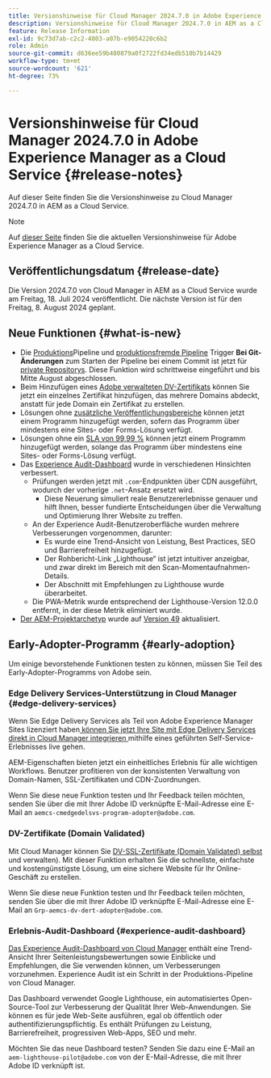 ```yaml
---
title: Versionshinweise für Cloud Manager 2024.7.0 in Adobe Experience Manager as a Cloud Service
description: Versionshinweise für Cloud Manager 2024.7.0 in AEM as a Cloud Service.
feature: Release Information
exl-id: 9c73d7ab-c2c2-4803-a07b-e9054220c6b2
role: Admin
source-git-commit: d636ee59b480879a0f2722fd34edb510b7b14429
workflow-type: tm+mt
source-wordcount: '621'
ht-degree: 73%

---
```



# Versionshinweise für Cloud Manager 2024.7.0 in Adobe Experience Manager as a Cloud Service {#release-notes}

Auf dieser Seite finden Sie die Versionshinweise zu Cloud Manager 2024.7.0 in AEM as a Cloud Service.

>[!NOTE]
>
>Auf [dieser Seite](/help/release-notes/release-notes-cloud/release-notes-current.md) finden Sie die aktuellen Versionshinweise für Adobe Experience Manager as a Cloud Service.

## Veröffentlichungsdatum {#release-date}

Die Version 2024.7.0 von Cloud Manager in AEM as a Cloud Service wurde am Freitag, 18. Juli 2024 veröffentlicht. Die nächste Version ist für den Freitag, 8. August 2024 geplant.

## Neue Funktionen {#what-is-new}

* Die [Produktions](/help/implementing/cloud-manager/configuring-pipelines/configuring-production-pipelines.md#adding-production-pipeline)Pipeline und [produktionsfremde Pipeline](/help/implementing/cloud-manager/configuring-pipelines/configuring-non-production-pipelines.md#adding-non-production-pipeline) Trigger **Bei Git-Änderungen** zum Starten der Pipeline bei einem Commit ist jetzt für [private Repositorys](/help/implementing/cloud-manager/managing-code/private-repositories.md). Diese Funktion wird schrittweise eingeführt und bis Mitte August abgeschlossen.
* Beim Hinzufügen eines [Adobe verwalteten DV-Zertifikats](/help/implementing/cloud-manager/managing-ssl-certifications/add-ssl-certificate.md) können Sie jetzt ein einzelnes Zertifikat hinzufügen, das mehrere Domains abdeckt, anstatt für jede Domain ein Zertifikat zu erstellen.
* Lösungen ohne [zusätzliche Veröffentlichungsbereiche](/help/operations/additional-publish-regions.md) können jetzt einem Programm hinzugefügt werden, sofern das Programm über mindestens eine Sites- oder Forms-Lösung verfügt.
* Lösungen ohne ein [SLA von 99,99 %](/help/implementing/cloud-manager/getting-access-to-aem-in-cloud/creating-production-programs.md#sla) können jetzt einem Programm hinzugefügt werden, solange das Programm über mindestens eine Sites- oder Forms-Lösung verfügt.
* Das [Experience Audit-Dashboard](/help/implementing/cloud-manager/experience-audit-dashboard.md) wurde in verschiedenen Hinsichten verbessert.
   * Prüfungen werden jetzt mit `.com`-Endpunkten über CDN ausgeführt, wodurch der vorherige `.net`-Ansatz ersetzt wird.
      * Diese Neuerung simuliert reale Benutzererlebnisse genauer und hilft Ihnen, besser fundierte Entscheidungen über die Verwaltung und Optimierung Ihrer Website zu treffen.
   * An der Experience Audit-Benutzeroberfläche wurden mehrere Verbesserungen vorgenommen, darunter:
      * Es wurde eine Trend-Ansicht von Leistung, Best Practices, SEO und Barrierefreiheit hinzugefügt.
      * Der Rohbericht-Link „Lighthouse“ ist jetzt intuitiver anzeigbar, und zwar direkt im Bereich mit den Scan-Momentaufnahmen-Details.
      * Der Abschnitt mit Empfehlungen zu Lighthouse wurde überarbeitet.
   * Die PWA-Metrik wurde entsprechend der Lighthouse-Version 12.0.0 entfernt, in der diese Metrik eliminiert wurde.
* [Der AEM-Projektarchetyp](https://experienceleague.adobe.com/de/docs/experience-manager-core-components/using/developing/archetype/overview) wurde auf [Version 49](https://github.com/adobe/aem-project-archetype/tree/aem-project-archetype-49) aktualisiert.

## Early-Adopter-Programm {#early-adoption}

Um einige bevorstehende Funktionen testen zu können, müssen Sie Teil des Early-Adopter-Programms von Adobe sein.

### Edge Delivery Services-Unterstützung in Cloud Manager {#edge-delivery-services}

Wenn Sie Edge Delivery Services als Teil von Adobe Experience Manager Sites lizenziert haben[ können Sie jetzt Ihre Site mit Edge Delivery Services direkt in Cloud Manager integrieren ](/help/implementing/cloud-manager/edge-delivery/introduction-to-edge-delivery-services.md) mithilfe eines geführten Self-Service-Erlebnisses live gehen.

AEM-Eigenschaften bieten jetzt ein einheitliches Erlebnis für alle wichtigen Workflows. Benutzer profitieren von der konsistenten Verwaltung von Domain-Namen, SSL-Zertifikaten und CDN-Zuordnungen.

Wenn Sie diese neue Funktion testen und Ihr Feedback teilen möchten, senden Sie über die mit Ihrer Adobe ID verknüpfte E-Mail-Adresse eine E-Mail an `aemcs-cmedgedelsvs-program-adopter@adobe.com`.

### DV-Zertifikate (Domain Validated)

Mit Cloud Manager können Sie [DV-SSL-Zertifikate (Domain Validated) selbst ](/help/implementing/cloud-manager/managing-ssl-certifications/add-ssl-certificate.md) und verwalten). Mit dieser Funktion erhalten Sie die schnellste, einfachste und kostengünstigste Lösung, um eine sichere Website für Ihr Online-Geschäft zu erstellen.

Wenn Sie diese neue Funktion testen und Ihr Feedback teilen möchten, senden Sie über die mit Ihrer Adobe ID verknüpfte E-Mail-Adresse eine E-Mail an `Grp-aemcs-dv-dert-adopter@adobe.com`.

### Erlebnis-Audit-Dashboard {#experience-audit-dashboard}

[Das Experience Audit-Dashboard von Cloud Manager](/help/implementing/cloud-manager/experience-audit-dashboard.md) enthält eine Trend-Ansicht Ihrer Seitenleistungsbewertungen sowie Einblicke und Empfehlungen, die Sie verwenden können, um Verbesserungen vorzunehmen. Experience Audit ist ein Schritt in der Produktions-Pipeline von Cloud Manager.

Das Dashboard verwendet Google Lighthouse, ein automatisiertes Open-Source-Tool zur Verbesserung der Qualität Ihrer Web-Anwendungen. Sie können es für jede Web-Seite ausführen, egal ob öffentlich oder authentifizierungspflichtig. Es enthält Prüfungen zu Leistung, Barrierefreiheit, progressiven Web-Apps, SEO und mehr.

Möchten Sie das neue Dashboard testen? Senden Sie dazu eine E-Mail an `aem-lighthouse-pilot@adobe.com` von der E-Mail-Adresse, die mit Ihrer Adobe ID verknüpft ist.
